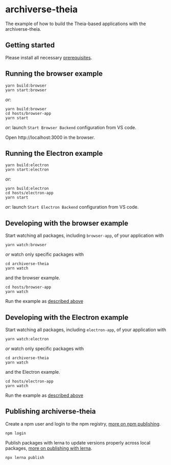 # archiverse-theia
The example of how to build the Theia-based applications with the archiverse-theia.

## Getting started

Please install all necessary [prerequisites](https://github.com/eclipse-theia/theia/blob/master/doc/Developing.md#prerequisites).

## Running the browser example

    yarn build:browser
    yarn start:browser

*or:*

    yarn build:browser
    cd hosts/browser-app
    yarn start

*or:* launch `Start Browser Backend` configuration from VS code.

Open http://localhost:3000 in the browser.

## Running the Electron example

    yarn build:electron
    yarn start:electron

*or:*

    yarn build:electron
    cd hosts/electron-app
    yarn start

*or:* launch `Start Electron Backend` configuration from VS code.


## Developing with the browser example

Start watching all packages, including `browser-app`, of your application with

    yarn watch:browser

*or* watch only specific packages with

    cd archiverse-theia
    yarn watch

and the browser example.

    cd hosts/browser-app
    yarn watch

Run the example as [described above](#Running-the-browser-example)
## Developing with the Electron example

Start watching all packages, including `electron-app`, of your application with

    yarn watch:electron

*or* watch only specific packages with

    cd archiverse-theia
    yarn watch

and the Electron example.

    cd hosts/electron-app
    yarn watch

Run the example as [described above](#Running-the-Electron-example)

## Publishing archiverse-theia

Create a npm user and login to the npm registry, [more on npm publishing](https://docs.npmjs.com/getting-started/publishing-npm-packages).

    npm login

Publish packages with lerna to update versions properly across local packages, [more on publishing with lerna](https://github.com/lerna/lerna#publish).

    npx lerna publish
